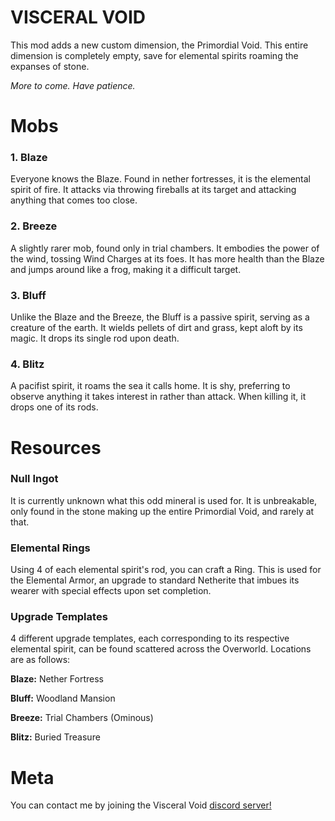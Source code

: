 # VISCERAL VOID
This mod adds a new custom dimension, the Primordial Void. This entire dimension is completely empty, save for elemental spirits roaming the expanses of stone.

_More to come. Have patience._

# Mobs

### 1. Blaze
Everyone knows the Blaze. Found in nether fortresses, it is the elemental spirit of fire. It attacks via throwing fireballs at its target and attacking anything that comes too close.

### 2. Breeze
A slightly rarer mob, found only in trial chambers. It embodies the power of the wind, tossing Wind Charges at its foes. It has more health than the Blaze and jumps around like a frog, making it a difficult target.

### 3. Bluff
Unlike the Blaze and the Breeze, the Bluff is a passive spirit, serving as a creature of the earth. It wields pellets of dirt and grass, kept aloft by its magic. It drops its single rod upon death.

### 4. Blitz
A pacifist spirit, it roams the sea it calls home. It is shy, preferring to observe anything it takes interest in rather than attack. When killing it, it drops one of its rods.



# Resources

### Null Ingot
It is currently unknown what this odd mineral is used for. It is unbreakable, only found in the stone making up the entire Primordial Void, and rarely at that.

### Elemental Rings
Using 4 of each elemental spirit's rod, you can craft a Ring. This is used for the Elemental Armor, an upgrade to standard Netherite that imbues its wearer with special effects upon set completion.

### Upgrade Templates
4 different upgrade templates, each corresponding to its respective elemental spirit, can be found scattered across the Overworld. Locations are as follows:

**Blaze:** Nether Fortress

**Bluff:** Woodland Mansion

**Breeze:** Trial Chambers (Ominous)

**Blitz:** Buried Treasure


# Meta
You can contact me by joining the Visceral Void [discord server!](https://discord.gg/qN5sshCsVz)
